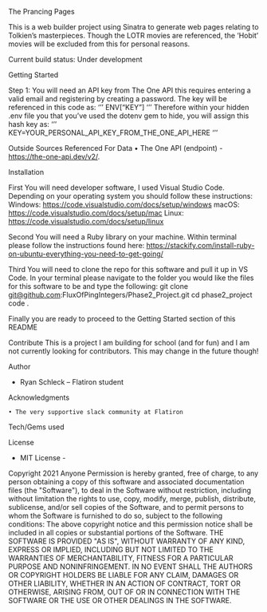 The Prancing Pages




This is a web builder project using Sinatra to generate web pages relating to Tolkien’s masterpieces.  Though the LOTR movies are referenced, the ‘Hobit’ movies will be excluded from this for personal reasons.

Current build status: Under development



Getting Started

  Step 1:
You will need an API key from The One API this requires entering a valid email and registering by creating a password.  The key will be referenced in this code as:
‘’’
ENV[“KEY”]
‘’’
Therefore within your hidden .env file you that you’ve used the dotenv gem to hide, you will assign this hash key as:
‘’’
KEY=YOUR_PERSONAL_API_KEY_FROM_THE_ONE_API_HERE
‘’’



Outside Sources Referenced For Data
    • The One API (endpoint) - https://the-one-api.dev/v2/.



Installation

First
You will need developer software, I used Visual Studio Code.  Depending on your operating system you should follow these instructions:
Windows:  https://code.visualstudio.com/docs/setup/windows
macOS:  https://code.visualstudio.com/docs/setup/mac
Linux:  https://code.visualstudio.com/docs/setup/linux

Second
You will need a Ruby library on your machine.  Within terminal please follow the instructions found here:  https://stackify.com/install-ruby-on-ubuntu-everything-you-need-to-get-going/

Third
You will need to clone the repo for this software and pull it up in VS Code.  In your terminal please navigate to the folder you would like the files for this software to be and type the following:
git clone git@github.com:FluxOfPingIntegers/Phase2_Project.git
cd phase2_project
code .

Finally
you are ready to proceed to the Getting Started section of this README

Contribute
  This is a project I am building for school (and for fun) and I am not currently looking for contributors.  This may change in the future though!

Author
-  Ryan Schleck – Flatiron student

Acknowledgments

    • The very supportive slack community at Flatiron

Tech/Gems used



License
- MIT License -

Copyright 2021 Anyone
Permission is hereby granted, free of charge, to any person obtaining a copy of this software and associated documentation files (the "Software"), to deal in the Software without restriction, including without limitation the rights to use, copy, modify, merge, publish, distribute, sublicense, and/or sell copies of the Software, and to permit persons to whom the Software is furnished to do so, subject to the following conditions:
The above copyright notice and this permission notice shall be included in all copies or substantial portions of the Software.
THE SOFTWARE IS PROVIDED "AS IS", WITHOUT WARRANTY OF ANY KIND, EXPRESS OR IMPLIED, INCLUDING BUT NOT LIMITED TO THE WARRANTIES OF MERCHANTABILITY, FITNESS FOR A PARTICULAR PURPOSE AND NONINFRINGEMENT. IN NO EVENT SHALL THE AUTHORS OR COPYRIGHT HOLDERS BE LIABLE FOR ANY CLAIM, DAMAGES OR OTHER LIABILITY, WHETHER IN AN ACTION OF CONTRACT, TORT OR OTHERWISE, ARISING FROM, OUT OF OR IN CONNECTION WITH THE SOFTWARE OR THE USE OR OTHER DEALINGS IN THE SOFTWARE.